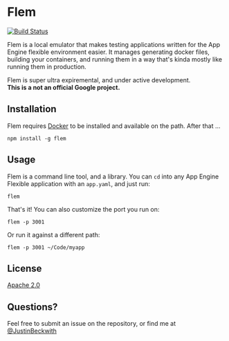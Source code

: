 # Flem

[![Build Status](https://travis-ci.org/JustinBeckwith/flem.svg?branch=master)](https://travis-ci.org/JustinBeckwith/flem)

Flem is a local emulator that makes testing applications written for the App Engine flexible environment easier.  It manages generating docker files, building your containers, and running them in a way that's kinda mostly like running them in production. 

Flem is super ultra expiremental, and under active development.  
**This is a not an official Google project.**

## Installation
Flem requires [Docker](https://www.docker.com/) to be installed and available on the path.  After that ...

`npm install -g flem`

## Usage
Flem is a command line tool, and a library.  You can `cd` into any App Engine Flexible application with an `app.yaml`, and just run:

`flem`

That's it!  You can also customize the port you run on:

`flem -p 3001`

Or run it against a different path:

`flem -p 3001 ~/Code/myapp`

## License
[Apache 2.0](LICENSE.md)

## Questions?
Feel free to submit an issue on the repository, or find me at [@JustinBeckwith](http://twitter.com/JustinBeckwith)
